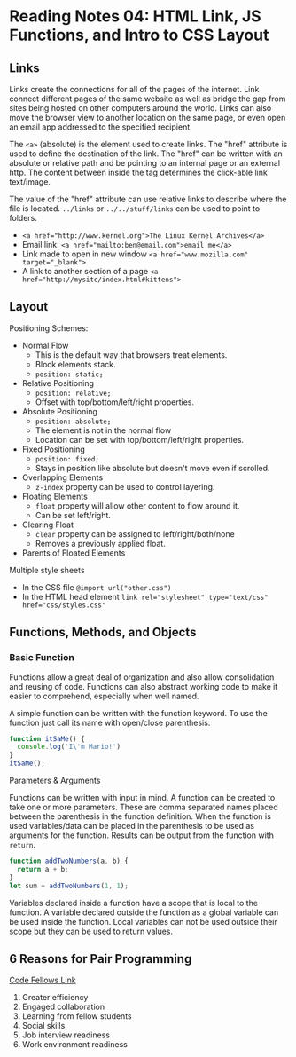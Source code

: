 # Reading Notes 04: HTML Link, JS Functions, and Intro to CSS Layout

## Links

Links create the connections for all of the pages of the internet. Link connect different pages of the same website as well as bridge the gap from sites being hosted on other computers around the world. Links can also move the browser view to another location on the same page, or even open an email app addressed to the specified recipient.

The `<a>` (absolute) is the element used to create links. The "href" attribute is used to define the destination of the link. The "href" can be written with an absolute or relative path and be pointing to an internal page or an external http. The content between inside the tag determines the click-able link text/image.

The value of the "href" attribute can use relative links to describe where the file is located. `../links` or `../../stuff/links` can be used to point to folders.

- `<a href="http://www.kernel.org">The Linux Kernel Archives</a>`
- Email link: `<a href="mailto:ben@email.com">email me</a>`
- Link made to open in new window `<a href="www.mozilla.com" target="_blank">`
- A link to another section of a page `<a href="http://mysite/index.html#kittens">`

## Layout

Positioning Schemes:
- Normal Flow
  - This is the default way that browsers treat elements.
  - Block elements stack.
  - `position: static;`
- Relative Positioning
  - `position: relative;`
  - Offset with top/bottom/left/right properties.
- Absolute Positioning
  - `position: absolute;`
  - The element is not in the normal flow
  - Location can be set with top/bottom/left/right properties.
- Fixed Positioning
  - `position: fixed;`
  - Stays in position like absolute but doesn't move even if scrolled.
- Overlapping Elements
  - `z-index` property can be used to control layering.
- Floating Elements
  - `float` property will allow other content to flow around it.
  - Can be set left/right.
- Clearing Float
  - `clear` property can be assigned to left/right/both/none
  - Removes a previously applied float.
- Parents of Floated Elements

Multiple style sheets
- In the CSS file `@import url("other.css")`
- In the HTML head element `link rel="stylesheet" type="text/css" href="css/styles.css"`

## Functions, Methods, and Objects

### Basic Function

Functions allow a great deal of organization and also allow consolidation and reusing of code. Functions can also abstract working code to make it easier to comprehend, especially when well named.


A simple function can be written with the function keyword. To use the function just call its name with open/close parenthesis.

```javascript
function itSaMe() {
  console.log('I\'m Mario!')
}
itSaMe();
```

Parameters & Arguments

Functions can be written with input in mind. A function can be created to take one or more parameters. These are comma separated names placed between the parenthesis in the function definition. When the function is used variables/data can be placed in the parenthesis to be used as arguments for the function. Results can be output from the function with `return`.

```javascript
function addTwoNumbers(a, b) {
  return a + b;
}
let sum = addTwoNumbers(1, 1);
```
Variables declared inside a function have a scope that is local to the function. A variable declared outside the function as a global variable can be used inside the function. Local variables can not be used outside their scope but they can be used to return values.

## 6 Reasons for Pair Programming

[Code Fellows Link](https://www.codefellows.org/blog/6-reasons-for-pair-programming/)

1. Greater efficiency
2. Engaged collaboration
3. Learning from fellow students
4. Social skills
5. Job interview readiness
6. Work environment readiness
